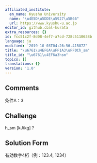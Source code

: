 ```yaml
---
affiliated_institute:
  en_name: Kyushu University
  name: "\u4E5D\u5DDE\u5927\u5B66"
  url: https://www.kyushu-u.ac.jp
editor_id: github.cbal-kurata
extra_resources: {}
id: fcc51c2f-8d08-4ef7-a7cd-728c5110638b
language: ja
modified: '2019-10-03T04:26:56.41587Z'
title: "\u6761\u4EF6A\uFF1A3\uFF0Ch_sm"
title_id: "\u6761\u4EF6a3hsm"
topics: []
translations: {}
version: '1.0'
---
```


## Comments
条件A：3

## Challenge
h_sm [kJ/kg] ?

## Solution Form
有効数字4桁（例：123.4,  1234）





